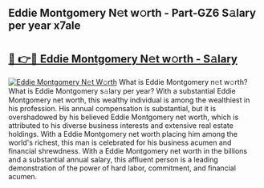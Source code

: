 ## Eddie Montgomery N𝚎t w𝚘rth - Part-GZ6 S𝚊lary per year x7ale

# <h2><a href="http://gc1iiz.nevu.top/?p=Eddie+Montgomery">🔗 👉🔴 Eddie Montgomery N𝚎t w𝚘rth - S𝚊lary</a></h2>

[![Eddie Montgomery N𝚎t W𝚘rth](https://i.imgur.com/Oavwk0R.jpeg)](http://gc1iiz.nevu.top/?p=Eddie+Montgomery)
What is Eddie Montgomery n𝚎t w𝚘rth? What is Eddie Montgomery s𝚊lary per year?
With a substantial Eddie Montgomery net worth, this wealthy individual is among the wealthiest in his profession. His annual compensation is substantial, but it is overshadowed by his believed Eddie Montgomery net worth, which is attributed to his diverse business interests and extensive real estate holdings. With a Eddie Montgomery net worth placing him among the world's richest, this man is celebrated for his business acumen and financial shrewdness. With a Eddie Montgomery net worth in the billions and a substantial annual salary, this affluent person is a leading demonstration of the power of hard labor, commitment, and financial acumen.
